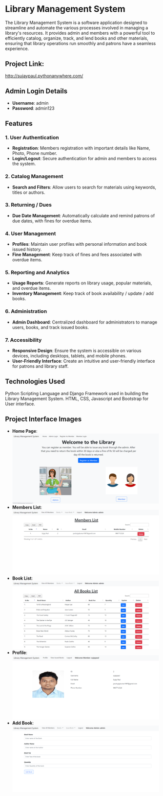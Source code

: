 # Library Management System

The Library Management System is a software application designed to streamline and automate the various processes involved in managing a library's resources. It provides admin and members with a powerful tool to efficiently catalog, organize, track, and lend books and other materials, ensuring that library operations run smoothly and patrons have a seamless experience.

## Project Link:
http://sujaypaul.pythonanywhere.com/


## Admin Login Details
- **Username**: admin
- **Password**: admin123


## Features

### 1. User Authentication

- **Registration**: Members registration with important details like Name, Photo, Phone number.
- **Login/Logout**: Secure authentication for admin and members to access the system.

### 2. Catalog Management

- **Search and Filters**: Allow users to search for materials using keywords, titles or authors.

### 3. Returning / Dues

- **Due Date Management**: Automatically calculate and remind patrons of due dates, with fines for overdue items.

### 4. User Management

- **Profiles**: Maintain user profiles with personal information and book issued history.
- **Fine Management**: Keep track of fines and fees associated with overdue items.


### 5. Reporting and Analytics

- **Usage Reports**: Generate reports on library usage, popular materials, and overdue items.
- **Inventory Management**: Keep track of book availability / update / add books.


### 6. Administration

- **Admin Dashboard**: Centralized dashboard for administrators to manage users, books, and track issued books.


### 7. Accessibility

- **Responsive Design**: Ensure the system is accessible on various devices, including desktops, tablets, and mobile phones.
- **User-Friendly Interface**: Create an intuitive and user-friendly interface for patrons and library staff.


## Technologies Used

Python Scripting Language and Django Framework used in building the Library Management System.
HTML, CSS, Javascript and Bootstrap for User interface.

## Project Interface Images

- **Home Page**: 
![HomePage](https://github.com/sujaypaul1907/Library/blob/main/Library/static/homepage.png)
- **Members List**: 
![MembersList](https://github.com/sujaypaul1907/Library/blob/main/Library/static/member_list.png)
- **Book List**: 
![BookList](https://github.com/sujaypaul1907/Library/blob/main/Library/static/book_list.png)
- **Profile**: 
![Profile](https://github.com/sujaypaul1907/Library/blob/main/Library/static/profile.png)
- **Add Book**: 
![AddBook](https://github.com/sujaypaul1907/Library/blob/main/Library/static/add_book.png)
